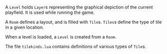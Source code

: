 A `Level` holds `Layer`s representing the graphical depiction of the current
playfield. It is used while running the game.

A `Room` defines a layout, and is filled with `Tile`s. `Tiles`s define the
type of tile in a given location.

When a level is loaded, a `Level` is created from a `Room`.

The file `tilekinds.lua` contains definitions of various types of `Tile`s.
